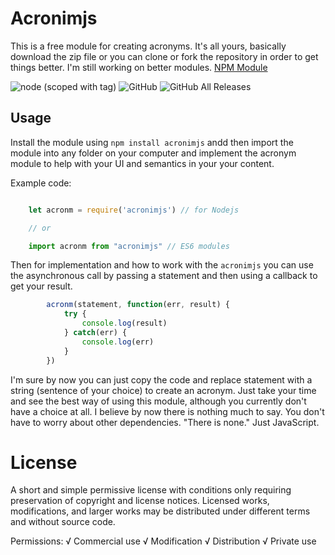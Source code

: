 # Acronimjs

This is a free module for creating acronyms. It's all yours, basically download the zip file or you can clone or fork the repository in order to get things better. I'm still working on better modules. [NPM Module](https://www.npmjs.com/package/acronimjs)

![node (scoped with tag)](https://img.shields.io/node/v/@stdlib/stdlib/latest.svg?style=for-the-badge) ![GitHub](https://img.shields.io/github/license/mashape/apistatus.svg?style=for-the-badge) ![GitHub All Releases](https://img.shields.io/github/downloads/atom/atom/total.svg?style=for-the-badge)

## Usage 

Install the module using `npm install acronimjs` andd then import the module into any folder on your computer and implement the acronym module to help with your UI and semantics in your your content.

Example code:

```javascript 

    let acronm = require('acronimjs') // for Nodejs

    // or

    import acronm from "acronimjs" // ES6 modules

```

Then for implementation and how to work with the `acronimjs` you can use the asynchronous call by passing a statement and then using a callback to get your result. 


```javascript
        acronm(statement, function(err, result) {
            try {
                console.log(result)
            } catch(err) {
                console.log(err)
            }
        })
```

I'm sure by now you can just copy the code and replace statement with a string (sentence of your choice) to create an acronym. Just take your time and see the best way of using this module, although you currently don't have a choice at all. I believe by now there is nothing much to say. You don't have to worry about other dependencies. "There is none." Just JavaScript.

# License

A short and simple permissive license with conditions only requiring preservation of copyright and license notices. Licensed works, modifications, and larger works may be distributed under different terms and without source code. 

Permissions:
   √    Commercial use
   √    Modification
   √    Distribution
   √    Private use
